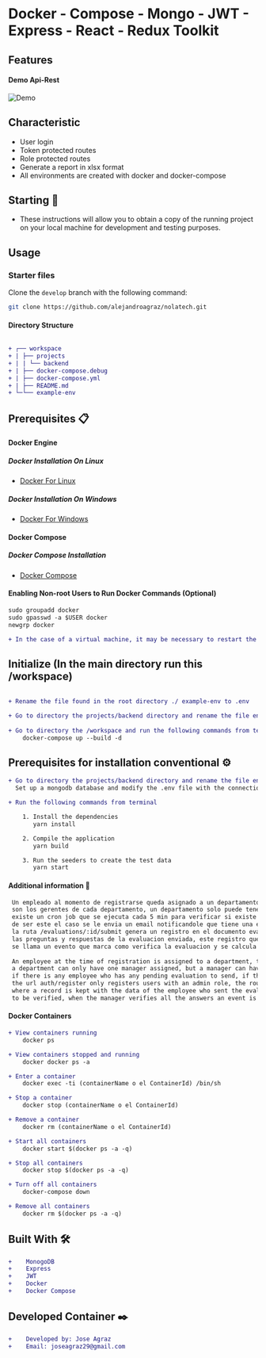 # Docker - Compose - Mongo - JWT - Express - React - Redux Toolkit

## Features

#### Demo Api-Rest
![Demo](file/demo.gif)

## Characteristic
* User login
* Token protected routes
* Role protected routes
* Generate a report in xlsx format
* All environments are created with docker and docker-compose

## Starting 🚀

*  These instructions will allow you to obtain a copy of the running project on your local machine for development and testing purposes.

## Usage
### Starter files
Clone the `develop` branch with the following command:

```bash
git clone https://github.com/alejandroagraz/nolatech.git
```

#### Directory Structure
```diff

+ ┌── workspace
+ | ├── projects
+ | | └── backend
+ | ├── docker-compose.debug
+ | ├── docker-compose.yml
+ | ├── README.md
+ └─└── example-env

```

## Prerequisites 📋

#### Docker Engine

##### Docker Installation On Linux
* [Docker For Linux](https://docs.docker.com/install/linux/docker-ce/ubuntu/)

##### Docker Installation On Windows
* [Docker For Windows](https://docs.docker.com/docker-for-windows/install/)

#### Docker Compose

##### Docker Compose Installation
* [Docker Compose](https://docs.docker.com/compose/install/)

#### Enabling Non-root Users to Run Docker Commands (Optional)
```diff
sudo groupadd docker
sudo gpasswd -a $USER docker
newgrp docker

+ In the case of a virtual machine, it may be necessary to restart the virtual machine for the changes to take effect.

```

## Initialize (In the main directory run this /workspace)

```diff

+ Rename the file found in the root directory ./ example-env to .env

+ Go to directory the projects/backend directory and rename the file env-example to .env
    
+ Go to directory the /workspace and run the following commands from terminal
    docker-compose up --build -d
```

## Prerequisites for installation conventional ⚙️
```diff
+ Go to directory the projects/backend directory and rename the file env-example to .env
  Set up a mongodb database and modify the .env file with the connection parameters

+ Run the following commands from terminal

    1. Install the dependencies
       yarn install

    2. Compile the application
       yarn build

    3. Run the seeders to create the test data
       yarn start
```

#### Additional information 📖
```diff
 Un empleado al momento de registrarse queda asignado a un departamento, por ende los verificadores para las evaluaciones
 son los gerentes de cada departamento, un departamento solo puede tener asignado un gerente, pero un gerente puede tener asignado varios departamentos,
 existe un cron job que se ejecuta cada 5 min para verificar si existe algun empleado que tenga alguna evaluacion pendiente por enviar,
 de ser este el caso se le envia un email notificandole que tiene una evaluacion pendiente, la url auth/register solo registra usuarios con un rol admin,
 la ruta /evaluations/:id/submit genera un registro en el documento evaluationCompleted donde se lleva un registro con los datos del empleado que envio la evaluacion,
 las preguntas y respuestas de la evaluacion enviada, este registro queda peendiente por verificar, al momento que el gerente verifica todas las respuestas,
 se llama un evento que marca como verifica la evaluacion y se calcula la puntuacion de la evaluacion.
 
 An employee at the time of registration is assigned to a department, therefore the verifiers for the evaluations are the managers of each department,
 a department can only have one manager assigned, but a manager can have several departments assigned, there is a cron job that runs every 5 min to check
 if there is any employee who has any pending evaluation to send, if this is the case an email is sent notifying him that he has a pending evaluation,
 the url auth/register only registers users with an admin role, the route /evaluations/:id/submit generates a record in the evaluationCompleted document
 where a record is kept with the data of the employee who sent the evaluation, the questions and answers of the sent evaluation, this record remains pending
 to be verified, when the manager verifies all the answers an event is called that marks how the evaluation is verified and the evaluation score is calculated.
```

#### Docker Containers
```diff
+ View containers running
    docker ps

+ View containers stopped and running
    docker docker ps -a

+ Enter a container
    docker exec -ti (containerName o el ContainerId) /bin/sh

+ Stop a container
    docker stop (containerName o el ContainerId)

+ Remove a container
    docker rm (containerName o el ContainerId)

+ Start all containers
    docker start $(docker ps -a -q)

+ Stop all containers
    docker stop $(docker ps -a -q)

+ Turn off all containers
    docker-compose down

+ Remove all containers
    docker rm $(docker ps -a -q)
```
## Built With 🛠️
```diff
+    MonogoDB
+    Express
+    JWT
+    Docker
+    Docker Compose
```

## Developed Container ✒️
```diff
+    Developed by: Jose Agraz 
+    Email: joseagraz29@gmail.com
```
